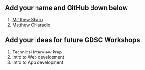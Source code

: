 ## Add your name and GitHub down below

1. [Matthew Sharp](https://github.com/MattSharp05)
2. [Matthew Chiaradio](https://github.com/matthewchiaradio)


## Add your ideas for future GDSC Workshops

1. Technical Interview Prep
2. Intro to Web development
3. Intro to App development


